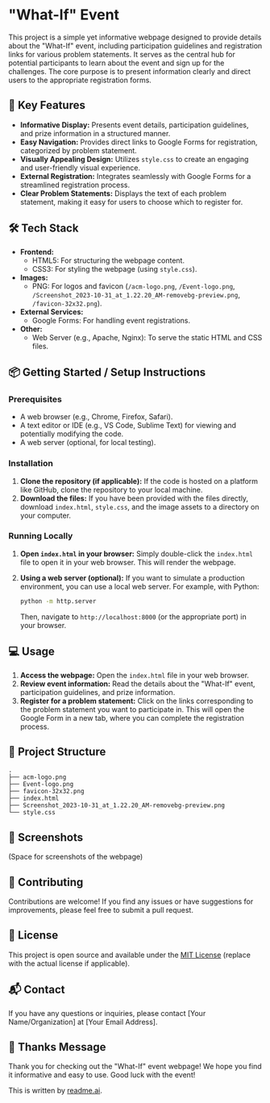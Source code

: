 # "What-If" Event 

This project is a simple yet informative webpage designed to provide details about the "What-If" event, including participation guidelines and registration links for various problem statements. It serves as the central hub for potential participants to learn about the event and sign up for the challenges. The core purpose is to present information clearly and direct users to the appropriate registration forms.

## 🚀 Key Features

*   **Informative Display:** Presents event details, participation guidelines, and prize information in a structured manner.
*   **Easy Navigation:** Provides direct links to Google Forms for registration, categorized by problem statement.
*   **Visually Appealing Design:** Utilizes `style.css` to create an engaging and user-friendly visual experience.
*   **External Registration:** Integrates seamlessly with Google Forms for a streamlined registration process.
*   **Clear Problem Statements:** Displays the text of each problem statement, making it easy for users to choose which to register for.

## 🛠️ Tech Stack

*   **Frontend:**
    *   HTML5: For structuring the webpage content.
    *   CSS3: For styling the webpage (using `style.css`).
*   **Images:**
    *   PNG: For logos and favicon (`/acm-logo.png`, `/Event-logo.png`, `/Screenshot_2023-10-31_at_1.22.20_AM-removebg-preview.png`, `/favicon-32x32.png`).
*   **External Services:**
    *   Google Forms: For handling event registrations.
*   **Other:**
    *   Web Server (e.g., Apache, Nginx): To serve the static HTML and CSS files.

## 📦 Getting Started / Setup Instructions

### Prerequisites

*   A web browser (e.g., Chrome, Firefox, Safari).
*   A text editor or IDE (e.g., VS Code, Sublime Text) for viewing and potentially modifying the code.
*   A web server (optional, for local testing).

### Installation

1.  **Clone the repository (if applicable):**  If the code is hosted on a platform like GitHub, clone the repository to your local machine.
2.  **Download the files:** If you have been provided with the files directly, download `index.html`, `style.css`, and the image assets to a directory on your computer.

### Running Locally

1.  **Open `index.html` in your browser:** Simply double-click the `index.html` file to open it in your web browser. This will render the webpage.
2.  **Using a web server (optional):** If you want to simulate a production environment, you can use a local web server.  For example, with Python:

    ```bash
    python -m http.server
    ```

    Then, navigate to `http://localhost:8000` (or the appropriate port) in your browser.

## 💻 Usage

1.  **Access the webpage:** Open the `index.html` file in your web browser.
2.  **Review event information:** Read the details about the "What-If" event, participation guidelines, and prize information.
3.  **Register for a problem statement:** Click on the links corresponding to the problem statement you want to participate in. This will open the Google Form in a new tab, where you can complete the registration process.

## 📂 Project Structure

```
.
├── acm-logo.png
├── Event-logo.png
├── favicon-32x32.png
├── index.html
├── Screenshot_2023-10-31_at_1.22.20_AM-removebg-preview.png
└── style.css
```

## 📸 Screenshots

(Space for screenshots of the webpage)

## 🤝 Contributing

Contributions are welcome! If you find any issues or have suggestions for improvements, please feel free to submit a pull request.

## 📝 License

This project is open source and available under the [MIT License](LICENSE) (replace with the actual license if applicable).

## 📬 Contact

If you have any questions or inquiries, please contact [Your Name/Organization] at [Your Email Address].

## 💖 Thanks Message

Thank you for checking out the "What-If" event webpage! We hope you find it informative and easy to use. Good luck with the event!

This is written by [readme.ai](https://readme-generator-phi.vercel.app/).
